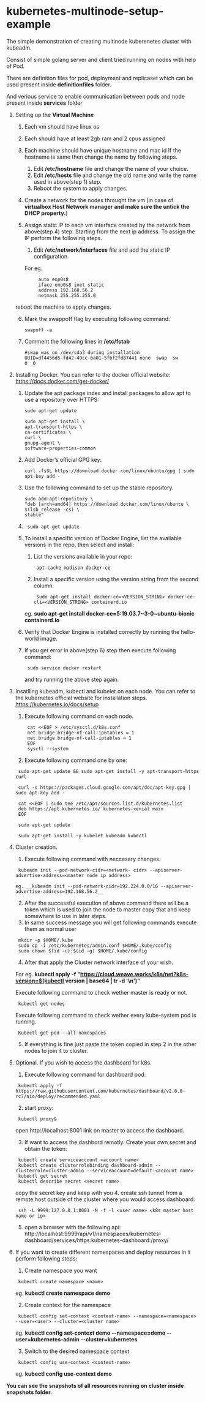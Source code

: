 # kubernetes-multinode-setup-example

The simple demonstration of creating multinode kuberenetes cluster with kubeadm.

Consist of simple golang server and client tried running on nodes with help of Pod.

There are definition files for pod, deployment and replicaset which can be used present inside __definitionfiles__ folder.

And verious service to enable communication between pods and node present inside __services__ folder


1. Setting up the __Virtual Machine__
	1. Each vm should have linux os 
	2. Each should have at least 2gb ram and 2 cpus assigned
	3. Each machine should have unique hostname and mac id
		If the hostname is same then change the name by following steps.
		1. Edit __/etc/hostname__ file and change the name of your choice.
		2. Edit __/etc/hosts__ file and change the old name and write the name used in above(step 1) step.
		3. Reboot the system to apply changes.
	4. Create a network for the nodes throught the vm (in case of __virtualbox Host Network manager and make sure the untick the DHCP property.__)
	5. Assign static IP to each vm interface created by the network from above(step 4) step. Starting from the next ip address.
		To assign the IP perform the following steps.
		1. Edit __/etc/network/interfaces__ file and add the static IP configuration
	         
		 For eg.<br/>
		 ~~~
	          auto enp0s8
	          iface enp0s8 inet static
	          address 192.168.56.2
	          netmask 255.255.255.0
		  ~~~
	reboot the machine to apply changes.
	
	6. Mark the swappoff flag by executing following command:
		~~~ 
		swapoff -a 
		~~~
	7. Comment the following lines in __/etc/fstab__
		~~~
		#swap was on /dev/sda3 during installation
		UUID=df4456d5-fd42-49cc-ba01-5fbf2fd87441 none  swap  sw          0  0
		~~~

2. Installing Docker. You can refer to the docker official  website: https://docs.docker.com/get-docker/

    1. Update the apt package index and install packages to allow apt to use a repository over HTTPS:
         ~~~
         sudo apt-get update

         sudo apt-get install \
         apt-transport-https \
         ca-certificates \
         curl \
         gnupg-agent \
         software-properties-common
         ~~~
    2. Add Docker’s official GPG key:
         ~~~
         curl -fsSL https://download.docker.com/linux/ubuntu/gpg | sudo apt-key add -
         ~~~    
    3. Use the following command to set up the stable repository. 
         ~~~
         sudo add-apt-repository \
         "deb [arch=amd64] https://download.docker.com/linux/ubuntu \
         $(lsb_release -cs) \
         stable"
         ~~~
    4.   ~~~ 
    	  sudo apt-get update 
         ~~~
    5. To install a specific version of Docker Engine, list the available versions in the repo, then select and install:
        1. List the versions available in your repo:
            ~~~
             apt-cache madison docker-ce
            ~~~
        2. Install a specific version using the version string from the second column.
            ~~~    
             sudo apt-get install docker-ce=<VERSION_STRING> docker-ce-cli=<VERSION_STRING> containerd.io
            ~~~
        eg.  __sudo apt-get install docker-ce=5:19.03.7~3-0~ubuntu-bionic containerd.io__   
	
    6. Verify that Docker Engine is installed correctly by running the hello-world image.
    
    7. If you get error in above(step 6) step then execute following command:
         ~~~ 
          sudo service docker restart 
         ~~~
        and try running the above step again.


3. Insatlling kubeadm, kubectl and kubelet on each node. You can refer to the kubernetes official website for installation steps. https://kubernetes.io/docs/setup
    1. Execute following command on each node.
        ~~~
         cat <<EOF > /etc/sysctl.d/k8s.conf
         net.bridge.bridge-nf-call-ip6tables = 1
         net.bridge.bridge-nf-call-iptables = 1
         EOF
         sysctl --system
        ~~~
    2. Execute following command one by one:
      ~~~ 
       sudo apt-get update && sudo apt-get install -y apt-transport-https curl 
        
       curl -s https://packages.cloud.google.com/apt/doc/apt-key.gpg | sudo apt-key add -
        
       cat <<EOF | sudo tee /etc/apt/sources.list.d/kubernetes.list
       deb https://apt.kubernetes.io/ kubernetes-xenial main
       EOF
        
       sudo apt-get update
        
       sudo apt-get install -y kubelet kubeadm kubectl    
      ~~~

4.  Cluster creation.
    1. Execute following command with neccesary changes.
      ~~~
       kubeadm init --pod-network-cidr=<network- cidr> --apiserver-advertise-address=<master node ip address>
      ~~~
        eg. __kubeadm init --pod-network-cidr=192.224.0.0/16 --apiserver-advertise-address=192.168.56.2__
    2. After the successful execution of above command there will be a token which is used to join the node to master copy that and keep somewhere to use in later steps.
    3. In same success message you will get following commands execute them as normal user
      ~~~
       mkdir -p $HOME/.kube
       sudo cp -i /etc/kubernetes/admin.conf $HOME/.kube/config
       sudo chown $(id -u):$(id -g) $HOME/.kube/config
      ~~~
    4. After that apply the Cluster network interface of your wish.
        
	For eg. __kubectl apply -f "https://cloud.weave.works/k8s/net?k8s-version=$(kubectl version | base64 | tr -d '\n')"__

       Execute following command to check wether master is ready or not.
      ~~~
       kubectl get nodes  
      ~~~
       Execute following command to check wether every kube-system pod is running.
      ~~~
       Kubectl get pod --all-namespaces
      ~~~         
    5.  If everything is fine just paste the token copied in step 2 in the other nodes to join it to cluster.

5. Optional. If you wish to access the dashboard for k8s.
    1. Execute following command for dashboard pod:
      ~~~
       kubectl apply -f https://raw.githubusercontent.com/kubernetes/dashboard/v2.0.0-rc7/aio/deploy/recommended.yaml
      ~~~
    2. start proxy: 
      ~~~
       kubectl proxy&    
      ~~~
     open http://localhost:8001 link on master to access the dashboard.
     
    3. If want to access the dashbord remotly. Create your own secret and obtain the token:
      ~~~
       kubectl create serviceaccount <account name>
       kubectl create clusterrolebinding dashboard-admin --clusterrole=cluster-admin --serviceaccount=default:<account name>
       kubectl get secret
       kubectl describe secret <secret name>  
     ~~~ 
     copy the secret key and keep with you
    4. create ssh tunnel from a remote host outside of the cluster where you would access dashboard:
      ~~~
       ssh -L 9999:127.0.0.1:8001 -N -f -l <user name> <k8s master host name or ip>
      ~~~
    5. open a browser with the following api:
     http://localhost:9999/api/v1/namespaces/kubernetes-dashboard/services/https:kubernetes-dashboard:/proxy/
  6. If you want to create different namespaces and deploy resources in it perform following steps:
     1. Create namespace you want
     ~~~
      kubectl create namespace <name>
     ~~~
      eg. __kubectl create namespace demo__
            
     2. Create context for the namespace
       ~~~
        kubectl config set-context <context-name> --namespace=<namespace> --user=<user> --cluster=<cluster name>
       ~~~
       eg.  __kubectl config set-context demo --namespace=demo --user=kubernetes-admin --cluster=kubernetes__
       
     3. Switch to the desired namespace context
       ~~~
        kubectl config use-context <context-name>
       ~~~
       eg. __kubectl config use-context demo__

__You can see the snapshots of all resources running on cluster inside snapshots folder.__
